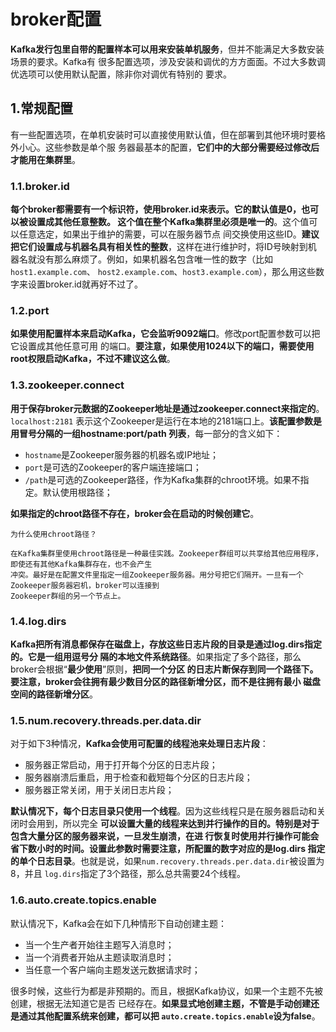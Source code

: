 broker配置
================================================================================
**Kafka发行包里自带的配置样本可以用来安装单机服务**，但并不能满足大多数安装场景的要求。Kafka有
很多配置选项，涉及安装和调优的方方面面。不过大多数调优选项可以使用默认配置，除非你对调优有特别的
要求。

## 1.常规配置
有一些配置选项，在单机安装时可以直接使用默认值，但在部署到其他环境时要格外小心。这些参数是单个服
务器最基本的配置，**它们中的大部分需要经过修改后才能用在集群里**。

### 1.1.broker.id
**每个broker都需要有一个标识符，使用broker.id来表示。它的默认值是0，也可以被设置成其他任意整数。
这个值在整个Kafka集群里必须是唯一的**。这个值可以任意选定，如果出于维护的需要，可以在服务器节点
间交换使用这些ID。**建议把它们设置成与机器名具有相关性的整数**，这样在进行维护时，将ID号映射到机
器名就没有那么麻烦了。例如，如果机器名包含唯一性的数字（比如`host1.example.com`、
`host2.example.com`、`host3.example.com`），那么用这些数字来设置broker.id就再好不过了。

### 1.2.port
**如果使用配置样本来启动Kafka，它会监听9092端口**。修改port配置参数可以把它设置成其他任意可用
的端口。**要注意，如果使用1024以下的端口，需要使用root权限启动Kafka，不过不建议这么做**。

### 1.3.zookeeper.connect
**用于保存broker元数据的Zookeeper地址是通过zookeeper.connect来指定的**。`localhost:2181`
表示这个Zookeeper是运行在本地的2181端口上。**该配置参数是用冒号分隔的一组hostname:port/path
列表**，每一部分的含义如下：
+ `hostname`是Zookeeper服务器的机器名或IP地址；
+ `port`是可选的Zookeeper的客户端连接端口；
+ `/path`是可选的Zookeeper路径，作为Kafka集群的chroot环境。如果不指定。默认使用根路径；

**如果指定的chroot路径不存在，broker会在启动的时候创建它**。
```
为什么使用chroot路径？

在Kafka集群里使用chroot路径是一种最佳实践。Zookeeper群组可以共享给其他应用程序，即使还有其他Kafka集群存在，也不会产生
冲突。最好是在配置文件里指定一组Zookeeper服务器。用分号把它们隔开。一旦有一个Zookeeper服务器宕机，broker可以连接到
Zookeeper群组的另一个节点上。
```

### 1.4.log.dirs
**Kafka把所有消息都保存在磁盘上，存放这些日志片段的目录是通过log.dirs指定的。它是一组用逗号分
隔的本地文件系统路径**。如果指定了多个路径，那么broker会根据“**最少使用**”原则，**把同一个分区
的日志片断保存到同一个路径下。要注意，broker会往拥有最少数目分区的路径新增分区，而不是往拥有最小
磁盘空间的路径新增分区**。

### 1.5.num.recovery.threads.per.data.dir
对于如下3种情况，**Kafka会使用可配置的线程池来处理日志片段**：
+ 服务器正常启动，用于打开每个分区的日志片段；
+ 服务器崩溃后重启，用于检查和截短每个分区的日志片段；
+ 服务器正常关闭，用于关闭日志片段；

**默认情况下，每个日志目录只使用一个线程**。因为这些线程只是在服务器启动和关闭时会用到，所以完全
**可以设置大量的线程来达到并行操作的目的。特别是对于包含大量分区的服务器来说，一旦发生崩溃，在进
行恢复时使用并行操作可能会省下数小时的时间。设置此参数时需要注意，所配置的数字对应的是log.dirs
指定的单个日志目录**。也就是说，如果`num.recovery.threads.per.data.dir`被设置为8，并且
`log.dirs`指定了3个路径，那么总共需要24个线程。

### 1.6.auto.create.topics.enable
默认情况下，Kafka会在如下几种情形下自动创建主题：
+ 当一个生产者开始往主题写入消息时；
+ 当一个消费者开始从主题读取消息时；
+ 当任意一个客户端向主题发送元数据请求时；

很多时候，这些行为都是非预期的。而且，根据Kafka协议，如果一个主题不先被创建，根据无法知道它是否
已经存在。**如果显式地创建主题，不管是手动创建还是通过其他配置系统来创建，都可以把
`auto.create.topics.enable`设为false**。








